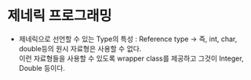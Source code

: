 # 제네릭 프로그래밍

- 제네릭으로 선언할 수 있는 Type의 특성 : Reference type -> 즉, int, char, double등의 원시 자료형은 사용할 수 없다.   
이런 자료형들을 사용할 수 있도록 wrapper class를 제공하고 그것이 Integer, Double 등이다. 
